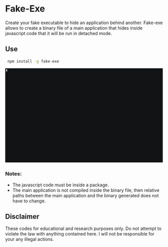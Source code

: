 # Fake-Exe

Create your fake executable to hide an application behind another.
Fake-exe allows to create a binary file of a main application that hides inside javascript code that it will be run in detached mode.

## Use 
```bash
 npm install -g fake-exe
```
![](other/how-to-use.gif)

### Notes:
- The javascript code must be inside a package.
- The main application is not compiled inside the binary file, then relative paths between the main application and the binary generated does not have to change.

## Disclaimer
These codes for educational and research purposes only.
Do not attempt to violate the law with anything contained here.
I will not be responsible for your any illegal actions.
